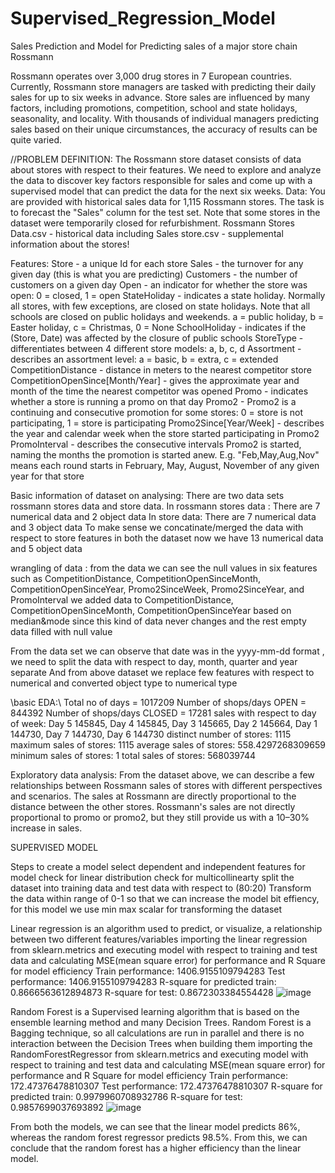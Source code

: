 # Supervised_Regression_Model
Sales Prediction and Model for Predicting sales of a major store chain Rossmann

Rossmann operates over 3,000 drug stores in 7 European countries. Currently, Rossmann store managers are tasked with predicting their daily sales for up to six weeks in advance. Store sales are influenced by many factors, including promotions, competition, school and state holidays, seasonality, and locality. With thousands of individual managers predicting sales based on their unique circumstances, the accuracy of results can be quite varied.

//PROBLEM DEFINITION:
The Rossmann store dataset consists of data about stores with respect to their features. We need to explore and analyze the data to discover key factors responsible for sales and come up with a supervised model that can predict the data for the next six weeks.
Data:
You are provided with historical sales data for 1,115 Rossmann stores. The task is to forecast the "Sales" column for the test set. Note that some stores in the dataset were temporarily closed for refurbishment.
Rossmann Stores Data.csv - historical data including Sales
store.csv - supplemental information about the stores!

Features:
Store - a unique Id for each store
Sales - the turnover for any given day (this is what you are predicting)
Customers - the number of customers on a given day
Open - an indicator for whether the store was open: 0 = closed, 1 = open
StateHoliday - indicates a state holiday. Normally all stores, with few exceptions, are closed on state holidays. Note that all schools are closed on public holidays and weekends. a = public holiday, b = Easter holiday, c = Christmas, 0 = None
SchoolHoliday - indicates if the (Store, Date) was affected by the closure of public schools
StoreType - differentiates between 4 different store models: a, b, c, d
Assortment - describes an assortment level: a = basic, b = extra, c = extended
CompetitionDistance - distance in meters to the nearest competitor store
CompetitionOpenSince[Month/Year] - gives the approximate year and month of the time the nearest competitor was opened
Promo - indicates whether a store is running a promo on that day
Promo2 - Promo2 is a continuing and consecutive promotion for some stores: 0 = store is not participating, 1 = store is participating
Promo2Since[Year/Week] - describes the year and calendar week when the store started participating in Promo2
PromoInterval - describes the consecutive intervals Promo2 is started, naming the months the promotion is started anew. E.g. "Feb,May,Aug,Nov" means each round starts in February, May, August, November of any given year for that store

Basic information of dataset on analysing:
There are two data sets rossmann stores data and store data.
In rossmann stores data : There are 7 numerical data and 2 object data
In store data: There are 7 numerical data and 3 object data
To make sense we concatinate/merged the data with respect to store features in both the dataset 
now we have 13 numerical data and 5 object data

wrangling of data : from the data we can see the null values in six features such as CompetitionDistance, CompetitionOpenSinceMonth, CompetitionOpenSinceYear, Promo2SinceWeek,  Promo2SinceYear, and PromoInterval
we added data to CompetitionDistance, CompetitionOpenSinceMonth, CompetitionOpenSinceYear based on median&mode since this kind of data never changes and the rest empty data filled with null value 

From the data set we can observe that date was in the yyyy-mm-dd format , we need to split the data with respect to day, month, quarter and year separate 
And from above dataset we replace few features with respect to numerical and converted object type to numerical type

\\basic EDA:\\
 Total no of days = 1017209 
 Number of shops/days OPEN = 844392 
 Number of shops/days CLOSED = 17281
 sales with respect to day of week: Day 5 145845, Day 4 145845, Day 3 145665, Day 2 145664, Day 1 144730, Day 7 144730, Day 6 144730
 distinct number of stores: 1115 
 maximum sales of stores: 1115 
 average sales of stores: 558.4297268309659 
 minimum sales of stores: 1 
 total sales of stores: 568039744
 
 Exploratory data analysis:
 From the dataset above, we can describe a few relationships between Rossmann sales of stores with different perspectives and scenarios.
 The sales at Rossmann are directly proportional to the distance between the other stores.
 Rossmann's sales are not directly proportional to promo or promo2, but they still provide us with a 10–30% increase in sales.



SUPERVISED MODEL

Steps to create a model
select dependent and independent features for model
check for linear distribution
check for multicollinearty
split the dataset into training data and test data with respect to (80:20)
Transform the data within range of 0-1 so that we can increase the model bit effiency, for this model we use min max scalar for transforming the dataset


Linear regression is an algorithm used to predict, or visualize, a relationship between two different features/variables
importing the linear regression from sklearn.metrics and 
executing model with respect to training and test data and calculating MSE(mean square error) for performance and R Square for model efficiency
Train performance: 1406.9155109794283 
Test performance: 1406.9155109794283 
R-square for predicted train: 0.8666563612894873 
R-square for test: 0.8672303384554428
![image](https://user-images.githubusercontent.com/104783155/200027709-644967c6-b8b8-4646-8096-8c6c4377f627.png)


Random Forest is a Supervised learning algorithm that is based on the ensemble learning method and many Decision Trees. Random Forest is a Bagging technique, so all calculations are run in parallel and there is no interaction between the Decision Trees when building them
importing the RandomForestRegressor from sklearn.metrics and 
executing model with respect to training and test data and calculating MSE(mean square error) for performance and R Square for model efficiency
Train performance: 172.47376478810307 
Test performance: 172.47376478810307 
R-square for predicted train: 0.9979960708932786 
R-square for test: 0.9857699037693892
![image](https://user-images.githubusercontent.com/104783155/200027747-3c869c39-fcb0-455d-8d8b-2c8b52035110.png)


From both the models, we can see that the linear model predicts 86%, whereas the random forest regressor predicts 98.5%. From this, we can conclude that the random forest has a higher efficiency than the linear model.
